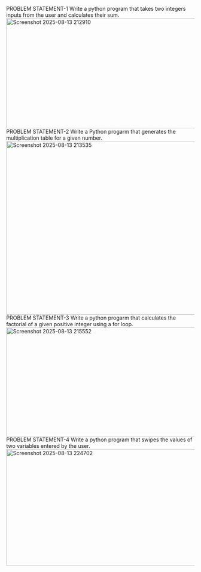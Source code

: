 PROBLEM STATEMENT-1 Write a python program that takes two integers inputs from the user and calculates their sum.
<img width="1199" height="294" alt="Screenshot 2025-08-13 212910" src="https://github.com/user-attachments/assets/d3741523-9ec0-4eec-8e79-651ed0d174d6" />
PROBLEM STATEMENT-2 Write a Python progarm that generates the multiplication table for a given number.
<img width="1198" height="463" alt="Screenshot 2025-08-13 213535" src="https://github.com/user-attachments/assets/cb6dde7a-ab50-4b4e-8b3b-247bfe6a1ee9" />
PROBLEM STATEMENT-3 Write a python progarm that calculates the factorial of a given positive integer using a for loop.
<img width="1028" height="291" alt="Screenshot 2025-08-13 215552" src="https://github.com/user-attachments/assets/7f372fda-a617-489d-b355-1e7adaf9dcd6" />
PROBLEM STATEMENT-4 Write a python program that swipes the values of two variables entered  by the user.
<img width="1224" height="311" alt="Screenshot 2025-08-13 224702" src="https://github.com/user-attachments/assets/fa1c414f-3f18-43ef-8a18-b7ab239f38f9" />

